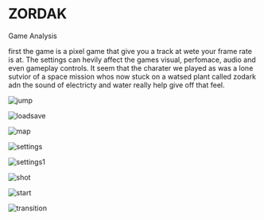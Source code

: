 # ZORDAK

Game Analysis

first the game is a pixel game that give you a track at wete your frame rate is at.
The settings can hevily affect the games visual, perfomace, audio and even gameplay controls.
It seem that the charater we played as was a lone sutvior of a space mission whos now stuck on a watsed plant called zodark adn the sound of electricty and water really help give off  that feel.

![jump](images/jump.jgp)

![loadsave](images/loadsave.jgp)

![map](images/map.jgp)

![settings](images/settings.jgp)

![settings1](images/settings1.jgp)

![shot](images/shot.jgp)

![start](images/start.jgp)

![transition](images/transition.jgp)

[](images/.jgp)

[](images/.jgp)

[](images/.jgp)

[](images/.jgp)

[](images/.jgp)
